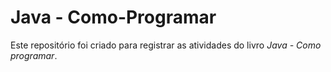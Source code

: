 # Java - Como-Programar
Este repositório foi criado para registrar as atividades do livro *Java - Como programar*.

